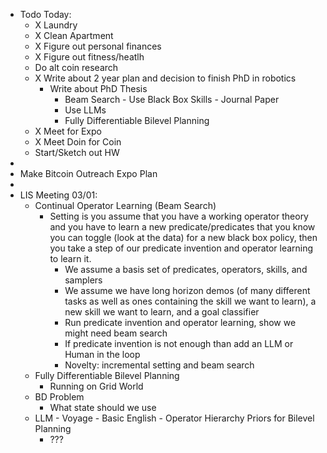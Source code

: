- Todo Today:
    - X Laundry 
    - X Clean Apartment
    - X Figure out personal finances
    - X Figure out fitness/heatlh
    - Do alt coin research
    - X Write about 2 year plan and decision to finish PhD in robotics
        - Write about PhD Thesis
            - Beam Search - Use Black Box Skills - Journal Paper
            - Use LLMs
            - Fully Differentiable Bilevel Planning
    - X Meet for Expo
    - X Meet Doin for Coin
    - Start/Sketch out HW
- 
- Make Bitcoin Outreach Expo Plan
- 
- LIS Meeting 03/01:
    - Continual Operator Learning (Beam Search)
        - Setting is you assume that you have a working operator theory and you have to learn a new predicate/predicates that you know you can toggle (look at the data) for a new black box policy, then you take a step of our predicate invention and operator learning to learn it.
            - We assume a basis set of predicates, operators, skills, and samplers
            - We assume we have long horizon demos (of many different tasks as well as ones containing the skill we want to learn), a new skill we want to learn, and a goal classifier
            - Run predicate invention and operator learning, show we might need beam search
            - If predicate invention is not enough than add an LLM or Human in the loop
            - Novelty: incremental setting and beam search
    - Fully Differentiable Bilevel Planning
        - Running on Grid World
    - BD Problem
        - What state should we use
    - LLM - Voyage - Basic English - Operator Hierarchy Priors for Bilevel Planning
        - ???
